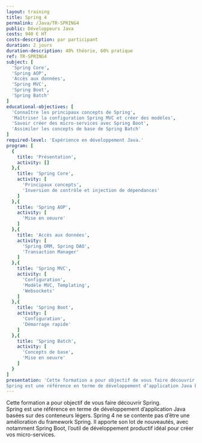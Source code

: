```yaml
---
layout: training
title: Spring 4
permalink: /Java/TR-SPRING4
public: Développeurs Java
costs: 940 € HT
costs-description: par participant
duration: 2 jours
duration-description: 40% théorie, 60% pratique
ref: TR-SPRING4
subject: [
  'Spring Core',
  'Spring AOP',
  'Accès aux données',
  'Spring MVC',
  'Spring Boot',
  'Spring Batch'
]
educational-objectives: [
  'Connaître les principaux concepts de Spring',
  'Maîtriser la configuration Spring MVC et créer des modèles',
  'Savoir créer des micro-services avec Spring Boot',
  'Assimiler les concepts de base de Spring Batch'
]
required-level: 'Expérience en développement Java.'
program: [
  {
    title: 'Présentation',
    activity: []
  },{
    title: 'Spring Core',
    activity: [
      'Principaux concepts',
      'Inversion de contrôle et injection de dépendances'
    ]
  },{
    title: 'Spring AOP',
    activity: [
      'Mise en oeuvre'
    ]
  },{
    title: 'Accès aux données',
    activity: [
      'Spring ORM, Spring DAO',
      'Transaction Manager'
    ]
  },{
    title: 'Spring MVC',
    activity: [
      'Configuration',
      'Modèle MVC, Templating',
      'Websockets'
    ]
  },{
    title: 'Spring Boot',
    activity: [
      'Configuration',
      'Démarrage rapide'
    ]
  },{
    title: 'Spring Batch',
    activity: [
      'Concepts de base',
      'Mise en oeuvre'
    ]
  }
]
presentation: 'Cette formation a pour objectif de vous faire découvrir Spring.
Spring est une référence en terme de développement d’application Java basées sur des conteneurs légers. Spring 4 ne se contente pas d’être une amélioration du framework Spring. Il apporte son lot de nouveautés, avec notamment Spring Boot, l’outil de développement productif idéal pour créer vos micro-services.'
---
```


Cette formation a pour objectif de vous faire découvrir Spring.  
Spring est une référence en terme de développement d’application Java basées sur des conteneurs légers. Spring 4 ne se contente pas d’être une amélioration du framework Spring. Il apporte son lot de nouveautés, avec notamment Spring Boot, l’outil de développement productif idéal pour créer vos micro-services.  
